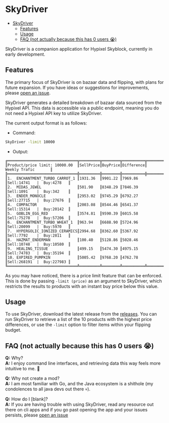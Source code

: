 # SkyDriver

<!-- TOC -->
- [SkyDriver](#skydriver)
  - [Features](#features)
  - [Usage](#usage)
  - [FAQ (not actually because this has 0 users 😭)](#faq-not-actually-because-this-has-0-users-)
<!-- TOC -->

SkyDriver is a companion application for Hypixel Skyblock, currently in early development.

## Features

The primary focus of SkyDriver is on bazaar data and flipping, with plans for future expansion. If you have ideas or suggestions for improvements, please [open an issue](https://github.com/kociumba/SkyDriver/issues/new/choose).

SkyDriver generates a detailed breakdown of bazaar data sourced from the Hypixel API. This data is accessible via a public endpoint, meaning you do not need a Hypixel API key to utilize SkyDriver.

The current output format is as follows:

- Command:
```bash
SkyDriver -limit 10000
```

- Output:
```
╔═══════════════════════════════╦═════════╦════════╦══════════╦═══════════════════════════╗
║Product/price limit: 10000.00  ║SellPrice║BuyPrice║Difference║       Weekly Trafic       ║
╠═══════════════════════════════╬═════════╬════════╬══════════╬═══════════════════════════╣
║1.  ENCHANTMENT_TURBO_CARROT_1 ║1931.36  ║9901.22 ║7969.86   ║Sell:14741   |  Buy:4278   ║
║2.  MIDAS_JEWEL                ║501.90   ║8348.29 ║7846.39   ║Sell:1091    |  Buy:342    ║
║3.  ENDER_MONOCLE              ║2953.02  ║9745.29 ║6792.27   ║Sell:27715   |  Buy:27676  ║
║4.  COMPACTOR                  ║2003.08  ║8544.46 ║6541.37   ║Sell:15314   |  Buy:20142  ║
║5.  GOBLIN_EGG_RED             ║3574.81  ║9590.39 ║6015.58   ║Sell:75278   |  Buy:57206  ║
║6.  ENCHANTMENT_TURBO_WHEAT_1  ║963.94   ║6688.90 ║5724.96   ║Sell:20099   |  Buy:5970   ║
║7.  HYPERGOLIC_IONIZED_CERAMICS║2994.68  ║8362.60 ║5367.92   ║Sell:7792    |  Buy:2811   ║
║8.  HAZMAT_ENDERMAN            ║100.40   ║5128.86 ║5028.46   ║Sell:10748   |  Buy:10580  ║
║9.  HEALING_TISSUE             ║499.15   ║5474.30 ║4975.15   ║Sell:74783   |  Buy:35194  ║
║10. EXPIRED_PUMPKIN            ║5005.42  ║9768.20 ║4762.78   ║Sell:268191  |  Buy:227983 ║
╚═══════════════════════════════╩═════════╩════════╩══════════╩═══════════════════════════╝
```

As you may have noticed, there is a price limit feature that can be enforced. This is done by passing `-limit (price)` as an argument to SkyDriver, which restricts the results to products with an instant buy price below this value.
 
## Usage

To use SkyDriver, download the latest release from the [releases](https://github.com/kociumba/SkyDriver/releases).
You can run SkyDriver to retrieve a list of the 10 products with the highest price differences, or use the `-limit` option to filter items within your flipping budget.

## FAQ (not actually because this has 0 users 😭)

**Q:** Why? <br>
**A:** I enjoy command line interfaces, and retrieving data this way feels more intuitive to me. 🙂

**Q:** Why not create a mod? <br>
**A:** I am most familiar with Go, and the Java ecosystem is a shithole (my condolences to all java devs out there 💀).

**Q:** How do I [blank]? <br>
**A:** If you are having trouble with using SkyDriver, read any 
resource out there on cli apps and if you go past opening the app and your issues persists, 
please [open an issue](https://github.com/kociumba/SkyDriver/issu.es/new/choose)